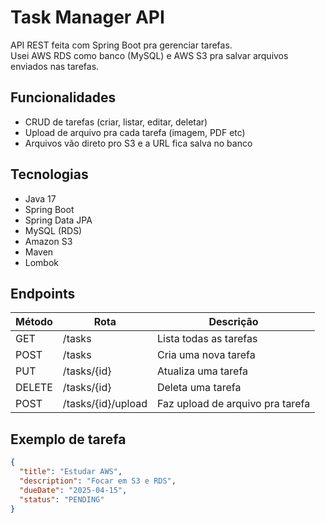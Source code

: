 # Task Manager API

API REST feita com Spring Boot pra gerenciar tarefas.  
Usei AWS RDS como banco (MySQL) e AWS S3 pra salvar arquivos enviados nas tarefas.

## Funcionalidades

- CRUD de tarefas (criar, listar, editar, deletar)
- Upload de arquivo pra cada tarefa (imagem, PDF etc)
- Arquivos vão direto pro S3 e a URL fica salva no banco

## Tecnologias

- Java 17
- Spring Boot
- Spring Data JPA
- MySQL (RDS)
- Amazon S3
- Maven
- Lombok

## Endpoints

| Método | Rota                  | Descrição                         |
|--------|------------------------|-----------------------------------|
| GET    | /tasks                 | Lista todas as tarefas            |
| POST   | /tasks                 | Cria uma nova tarefa              |
| PUT    | /tasks/{id}           | Atualiza uma tarefa               |
| DELETE | /tasks/{id}           | Deleta uma tarefa                 |
| POST   | /tasks/{id}/upload    | Faz upload de arquivo pra tarefa  |

## Exemplo de tarefa

```json
{
  "title": "Estudar AWS",
  "description": "Focar em S3 e RDS",
  "dueDate": "2025-04-15",
  "status": "PENDING"
}
